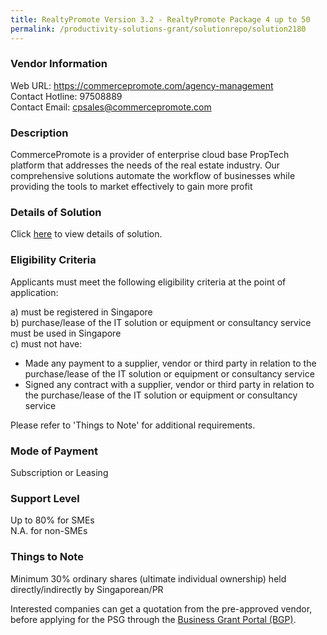 ```yaml
---
title: RealtyPromote Version 3.2 - RealtyPromote Package 4 up to 50
permalink: /productivity-solutions-grant/solutionrepo/solution2180
---
```


### Vendor Information
Web URL: https://commercepromote.com/agency-management <br>Contact Hotline: 97508889 <br>Contact Email: cpsales@commercepromote.com <br>

### Description

CommercePromote is a provider of enterprise cloud base PropTech platform that addresses the needs of the real estate industry. Our comprehensive solutions automate the workflow of businesses while providing the tools to market effectively to gain more profit

### Details of Solution

Click <a href='https://www.gobusiness.gov.sg/images/psg/CommercePromote_Desensitised_Annex_3-_Part_4.pdf' target='_blank'>here</a> to view details of solution.

### Eligibility Criteria

Applicants must meet the following eligibility criteria at the point of application:

a) must be registered in Singapore <br>
b) purchase/lease of the IT solution or equipment or consultancy service must be used in Singapore <br>
c) must not have:
- Made any payment to a supplier, vendor or third party in relation to the purchase/lease of the IT solution or equipment or consultancy service
- Signed any contract with a supplier, vendor or third party in relation to the purchase/lease of the IT solution or equipment or consultancy service

Please refer to 'Things to Note' for additional requirements.

### Mode of Payment
Subscription or Leasing

### Support Level
Up to 80% for SMEs <br>
N.A. for non-SMEs

### Things to Note
Minimum 30% ordinary shares (ultimate individual ownership) held directly/indirectly by Singaporean/PR

Interested companies can get a quotation from the pre-approved vendor, before applying for the PSG through the <a target='_blank' href='https://www.businessgrants.gov.sg/'>Business Grant Portal (BGP)</a>.
